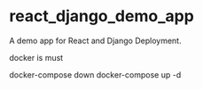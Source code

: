 # react_django_demo_app
A demo app for React and Django Deployment.

docker is must 

docker-compose down
docker-compose up -d
